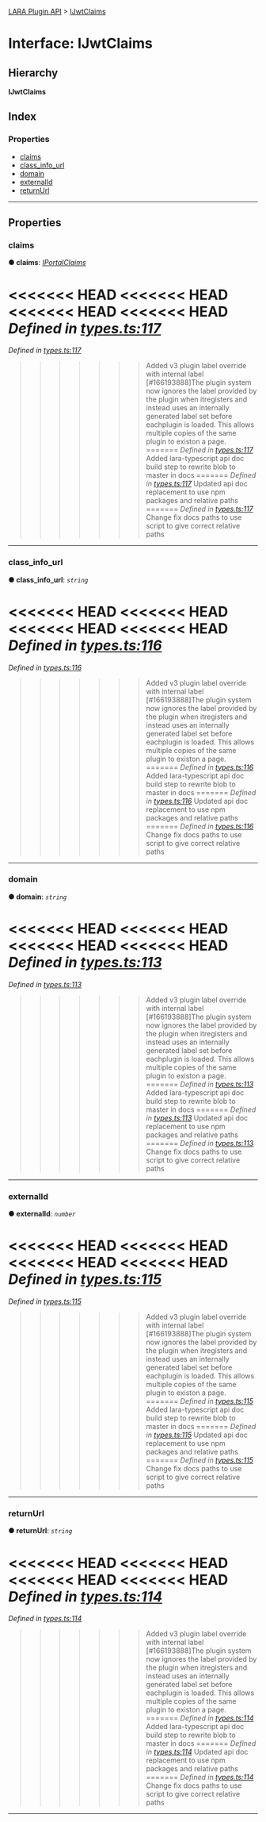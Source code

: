 [LARA Plugin API](../README.md) > [IJwtClaims](../interfaces/ijwtclaims.md)

# Interface: IJwtClaims

## Hierarchy

**IJwtClaims**

## Index

### Properties

* [claims](ijwtclaims.md#claims)
* [class_info_url](ijwtclaims.md#class_info_url)
* [domain](ijwtclaims.md#domain)
* [externalId](ijwtclaims.md#externalid)
* [returnUrl](ijwtclaims.md#returnurl)

---

## Properties

<a id="claims"></a>

###  claims

**● claims**: *[IPortalClaims](iportalclaims.md)*

<<<<<<< HEAD
<<<<<<< HEAD
<<<<<<< HEAD
<<<<<<< HEAD
*Defined in [types.ts:117](https://github.com/concord-consortium/lara/blob/7771e1f1/lara-typescript/src/plugin-api/types.ts#L117)*
=======
*Defined in [types.ts:117](https://github.com/concord-consortium/lara/blob/5ed958f8/lara-typescript/src/plugin-api/types.ts#L117)*
>>>>>>> Added v3 plugin label override with internal label [#166193888]The plugin system now ignores the label provided by the plugin when itregisters and instead uses an internally generated label set before eachplugin is loaded.  This allows multiple copies of the same plugin to existon a page.
=======
*Defined in [types.ts:117](https://github.com/concord-consortium/lara/blob/master/lara-typescript/src/plugin-api/types.ts#L117)*
>>>>>>> Added lara-typescript api doc build step to rewrite blob to master in docs
=======
*Defined in [types.ts:117](lara-typescript/src/plugin-api/types.ts#L117)*
>>>>>>> Updated api doc replacement to use npm packages and relative paths
=======
*Defined in [types.ts:117](../../../lara-typescript/src/plugin-api/types.ts#L117)*
>>>>>>> Change fix docs paths to use script to give correct relative paths

___
<a id="class_info_url"></a>

###  class_info_url

**● class_info_url**: *`string`*

<<<<<<< HEAD
<<<<<<< HEAD
<<<<<<< HEAD
<<<<<<< HEAD
*Defined in [types.ts:116](https://github.com/concord-consortium/lara/blob/7771e1f1/lara-typescript/src/plugin-api/types.ts#L116)*
=======
*Defined in [types.ts:116](https://github.com/concord-consortium/lara/blob/5ed958f8/lara-typescript/src/plugin-api/types.ts#L116)*
>>>>>>> Added v3 plugin label override with internal label [#166193888]The plugin system now ignores the label provided by the plugin when itregisters and instead uses an internally generated label set before eachplugin is loaded.  This allows multiple copies of the same plugin to existon a page.
=======
*Defined in [types.ts:116](https://github.com/concord-consortium/lara/blob/master/lara-typescript/src/plugin-api/types.ts#L116)*
>>>>>>> Added lara-typescript api doc build step to rewrite blob to master in docs
=======
*Defined in [types.ts:116](lara-typescript/src/plugin-api/types.ts#L116)*
>>>>>>> Updated api doc replacement to use npm packages and relative paths
=======
*Defined in [types.ts:116](../../../lara-typescript/src/plugin-api/types.ts#L116)*
>>>>>>> Change fix docs paths to use script to give correct relative paths

___
<a id="domain"></a>

###  domain

**● domain**: *`string`*

<<<<<<< HEAD
<<<<<<< HEAD
<<<<<<< HEAD
<<<<<<< HEAD
*Defined in [types.ts:113](https://github.com/concord-consortium/lara/blob/7771e1f1/lara-typescript/src/plugin-api/types.ts#L113)*
=======
*Defined in [types.ts:113](https://github.com/concord-consortium/lara/blob/5ed958f8/lara-typescript/src/plugin-api/types.ts#L113)*
>>>>>>> Added v3 plugin label override with internal label [#166193888]The plugin system now ignores the label provided by the plugin when itregisters and instead uses an internally generated label set before eachplugin is loaded.  This allows multiple copies of the same plugin to existon a page.
=======
*Defined in [types.ts:113](https://github.com/concord-consortium/lara/blob/master/lara-typescript/src/plugin-api/types.ts#L113)*
>>>>>>> Added lara-typescript api doc build step to rewrite blob to master in docs
=======
*Defined in [types.ts:113](lara-typescript/src/plugin-api/types.ts#L113)*
>>>>>>> Updated api doc replacement to use npm packages and relative paths
=======
*Defined in [types.ts:113](../../../lara-typescript/src/plugin-api/types.ts#L113)*
>>>>>>> Change fix docs paths to use script to give correct relative paths

___
<a id="externalid"></a>

###  externalId

**● externalId**: *`number`*

<<<<<<< HEAD
<<<<<<< HEAD
<<<<<<< HEAD
<<<<<<< HEAD
*Defined in [types.ts:115](https://github.com/concord-consortium/lara/blob/7771e1f1/lara-typescript/src/plugin-api/types.ts#L115)*
=======
*Defined in [types.ts:115](https://github.com/concord-consortium/lara/blob/5ed958f8/lara-typescript/src/plugin-api/types.ts#L115)*
>>>>>>> Added v3 plugin label override with internal label [#166193888]The plugin system now ignores the label provided by the plugin when itregisters and instead uses an internally generated label set before eachplugin is loaded.  This allows multiple copies of the same plugin to existon a page.
=======
*Defined in [types.ts:115](https://github.com/concord-consortium/lara/blob/master/lara-typescript/src/plugin-api/types.ts#L115)*
>>>>>>> Added lara-typescript api doc build step to rewrite blob to master in docs
=======
*Defined in [types.ts:115](lara-typescript/src/plugin-api/types.ts#L115)*
>>>>>>> Updated api doc replacement to use npm packages and relative paths
=======
*Defined in [types.ts:115](../../../lara-typescript/src/plugin-api/types.ts#L115)*
>>>>>>> Change fix docs paths to use script to give correct relative paths

___
<a id="returnurl"></a>

###  returnUrl

**● returnUrl**: *`string`*

<<<<<<< HEAD
<<<<<<< HEAD
<<<<<<< HEAD
<<<<<<< HEAD
*Defined in [types.ts:114](https://github.com/concord-consortium/lara/blob/7771e1f1/lara-typescript/src/plugin-api/types.ts#L114)*
=======
*Defined in [types.ts:114](https://github.com/concord-consortium/lara/blob/5ed958f8/lara-typescript/src/plugin-api/types.ts#L114)*
>>>>>>> Added v3 plugin label override with internal label [#166193888]The plugin system now ignores the label provided by the plugin when itregisters and instead uses an internally generated label set before eachplugin is loaded.  This allows multiple copies of the same plugin to existon a page.
=======
*Defined in [types.ts:114](https://github.com/concord-consortium/lara/blob/master/lara-typescript/src/plugin-api/types.ts#L114)*
>>>>>>> Added lara-typescript api doc build step to rewrite blob to master in docs
=======
*Defined in [types.ts:114](lara-typescript/src/plugin-api/types.ts#L114)*
>>>>>>> Updated api doc replacement to use npm packages and relative paths
=======
*Defined in [types.ts:114](../../../lara-typescript/src/plugin-api/types.ts#L114)*
>>>>>>> Change fix docs paths to use script to give correct relative paths

___

